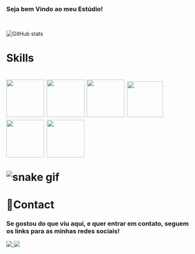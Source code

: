    ### Seja bem Vindo ao meu Estúdio!
   <br>

  ![GitHub stats](https://github-readme-stats.vercel.app/api?username=WelberthTito&show_icons=true&theme=radical)


  <H1>Skills<H1>
  <img height="100" width="100" src="https://cdn.jsdelivr.net/gh/devicons/devicon/icons/python/python-original-wordmark.svg" /> <img height="100" width="100"       src="https://cdn.jsdelivr.net/gh/devicons/devicon/icons/html5/html5-plain-wordmark.svg" /> <img height="100" width="100" src="https://cdn.jsdelivr.net/gh/devicons/devicon/icons/css3/css3-plain-wordmark.svg" /> <img height="95" width="95" src="https://cdn.jsdelivr.net/gh/devicons/devicon/icons/javascript/javascript-plain.svg" /> <img height="100" width="100" src="https://cdn.jsdelivr.net/gh/devicons/devicon/icons/flask/flask-original-wordmark.svg" /> <img height="100" width="100" src="https://cdn.jsdelivr.net/gh/devicons/devicon/icons/bootstrap/bootstrap-plain-wordmark.svg" /> 
   
   
   
![snake gif](https://github.com/WelberthTito/WelberthTito/blob/output/github-contribution-grid-snake.gif)

<h1>📱Contact</h1>
  
 
  
  ### Se gostou do que viu aqui, e quer entrar em contato, seguem os links para as minhas redes sociais!
  
  <a href="https://web.whatsapp.com/send?phone=5586994107024" target="_blank"> <img src="https://img.shields.io/badge/WhatsApp-25D366?style=for-the-badge&logo=whatsapp&logoColor=white"> <a href="https://www.linkedin.com/in/welberth-vieira-tito-lima-5603501ba/" target="_blank"> <img src="https://img.shields.io/badge/LinkedIn-0077B5?style=for-the-badge&logo=linkedin&logoColor=white">
 
 



